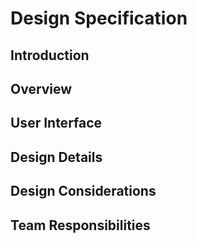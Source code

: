 # Design Specification

## Introduction

## Overview

## User Interface

## Design Details

## Design Considerations

## Team Responsibilities